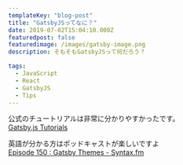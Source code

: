 ```yaml
---
templateKey: "blog-post"
title: "GatsbyJSってなに？"
date: 2019-07-02T15:04:10.000Z
featuredpost: false
featuredimage: /images/gatsby-image.png
description: そもそもGatsbyJSって何だろう？

tags:
  - JavaScript
  - React
  - GatsbyJS
  - Tips
---
```


公式のチュートリアルは非常に分かりやすかったです。  
[Gatsby.js Tutorials](https://www.gatsbyjs.org/tutorial/)

英語が分かる方はポッドキャストが楽しいですよ  
[Episode 150 : Gatsby Themes - Syntax.fm](https://syntax.fm/show/150/gatsby-themes)
